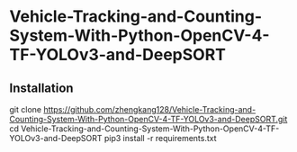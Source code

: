 # Vehicle-Tracking-and-Counting-System-With-Python-OpenCV-4-TF-YOLOv3-and-DeepSORT

## Installation
git clone https://github.com/zhengkang128/Vehicle-Tracking-and-Counting-System-With-Python-OpenCV-4-TF-YOLOv3-and-DeepSORT.git
cd Vehicle-Tracking-and-Counting-System-With-Python-OpenCV-4-TF-YOLOv3-and-DeepSORT
pip3 install -r requirements.txt
